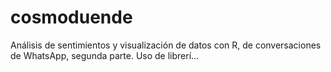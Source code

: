 # cosmoduende
Análisis de sentimientos y visualización de datos con R, de conversaciones de WhatsApp, segunda parte. Uso de librerí…
